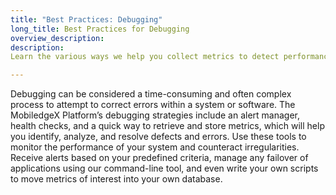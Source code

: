 ```yaml
---
title: "Best Practices: Debugging"
long_title: Best Practices for Debugging
overview_description: 
description: 
Learn the various ways we help you collect metrics to detect performance anomalies and increase operational efficiencies

---
```


Debugging can be considered a time-consuming and often complex process to attempt to correct errors within a system or software. The MobiledgeX Platform’s debugging strategies include an alert manager, health checks, and a quick way to retrieve and store metrics, which will help you identify, analyze, and resolve defects and errors. Use these tools to monitor the performance of your system and counteract irregularities. Receive alerts based on your predefined criteria, manage any failover of applications using our command-line tool, and even write your own scripts to move metrics of interest into your own database.

